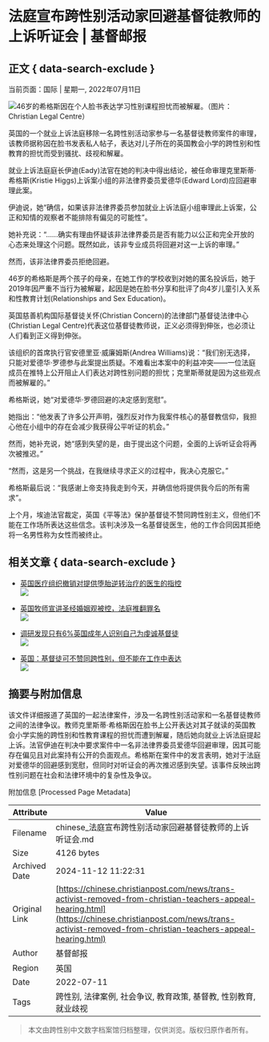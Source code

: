 # 法庭宣布跨性别活动家回避基督徒教师的上诉听证会 | 基督邮报

## 正文 { data-search-exclude }


当前页面：国际 | 星期一, 2022年07月11日

![46岁的希格斯因在个人脸书表达学习性别课程担忧而被解雇。（图片：Christian Legal Centre）](https://cdn-chinese.christianpost.com/files/cache/image/1/54/15458_w_935_529.png)

英国的一个就业上诉法庭移除一名跨性别活动家参与一名基督徒教师案件的审理，该教师据称因在脸书发表私人帖子，表达对儿子所在的英国教会小学的跨性别和性教育的担忧而受到骚扰、歧视和解雇。

就业上诉法庭庭长伊迪(Eady)法官在她的判决中得出结论，被任命审理克里斯蒂·希格斯(Kristie Higgs)上诉案小组的非法律界委员爱德华(Edward Lord)应回避审理此案。

伊迪说，她“确信，如果该非法律界委员参加就业上诉法庭小组审理此上诉案，公正和知情的观察者不能排除有偏见的可能性”。

她补充说：“......确实有理由怀疑该非法律界委员是否有能力以公正和完全开放的心态来处理这个问题。既然如此，该非专业成员将回避对这一上诉的审理。”

然而，该非法律界委员拒绝回避。

46岁的希格斯是两个孩子的母亲，在她工作的学校收到对她的匿名投诉后，她于2019年因严重不当行为被解雇，起因是她在脸书分享和批评了向4岁儿童引入关系和性教育计划(Relationships and Sex Education)。

英国慈善机构国际基督徒关怀(Christian Concern)的法律部门基督徒法律中心(Christian Legal Centre)代表这位基督徒教师说，正义必须得到伸张，也必须让人们看到正义得到伸张。

该组织的首席执行官安德里亚·威廉姆斯(Andrea Williams)说：“我们别无选择，只能对爱德华·罗德参与此案提出质疑。不难看出本案中的利益冲突——一位法庭成员在推特上公开阻止人们表达对跨性别问题的担忧；克里斯蒂就是因为这些观点而被解雇的。”

希格斯说，她“对爱德华·罗德回避的决定感到宽慰”。

她指出：“他发表了许多公开声明，强烈反对作为我案件核心的基督教信仰，我担心他在小组中的存在会减少我获得公平听证的机会。”

然而，她补充说，她“感到失望的是，由于提出这个问题，全面的上诉听证会将再次被推迟。”

“然而，这是另一个挑战，在我继续寻求正义的过程中，我决心克服它。”

希格斯最后说：“我感谢上帝支持我走到今天，并确信他将提供我今后的所有需求”。

上个月，埃迪法官裁定，英国《平等法》保护基督徒不赞同跨性别主义，但他们不能在工作场所表达这些信念。该判决涉及一名基督徒医生，他的工作合同因其拒绝将一名男性称为女性而被终止。

## 相关文章 { data-search-exclude }

- [英国医疗组织撤销对提供堕胎逆转治疗的医生的指控](https://chinese.christianpost.com/news/uk-general-medical-council-drops-case-against-doctor-who-uses-abortion-pill-reversals.html)  
  ![](https://cdn-chinese.christianpost.com/files/cache/thumbnail/2/68/26825_a_85_85.jpg)

- [英国牧师宣讲圣经婚姻观被控，法庭推翻罪名](https://chinese.christianpost.com/news/street-preacher-cleared-of-hate-speech-for-preaching-from-bible.html)  
  ![](https://cdn-chinese.christianpost.com/files/cache/thumbnail/2/68/26883_a_85_85.jpg)

- [调研发现只有6%英国成年人识别自己为虔诚基督徒](https://chinese.christianpost.com/news/talking-jesus-survey-finds-only-6-percent-of-brits-identify-as-practicing-christians.html)  
  ![](https://cdn-chinese.christianpost.com/files/cache/thumbnail/2/69/26909_a_85_85.jpg)

- [英国：基督徒可不赞同跨性别，但不能在工作中表达](https://chinese.christianpost.com/news/christians-do-not-have-to-affirm-transgenderism-but-cannot-say-that-at-work-tribunal-appeal.html)  
  ![](https://cdn-chinese.christianpost.com/files/cache/thumbnail/2/69/26996_a_85_85.jpg)

## 摘要与附加信息

<!-- tcd_abstract -->
该文件详细报道了英国的一起法律案件，涉及一名跨性别活动家和一名基督徒教师之间的法律争议。教师克里斯蒂·希格斯因在脸书上公开表达对其子就读的英国教会小学实施的跨性别和性教育课程的担忧而遭到解雇，随后她向就业上诉法庭提起上诉。法官伊迪在判决中要求案件中一名非法律界委员爱德华回避审理，因其可能存在偏见且对此案持有公开的负面观点。希格斯在案件中的发言表明，她对于法庭对爱德华的回避感到宽慰，但同时对听证会的再次推迟感到失望。该事件反映出跨性别问题在社会和法律环境中的复杂性及争议。
<!-- tcd_abstract_end -->

附加信息 [Processed Page Metadata]

| Attribute       | Value                                  |
|-----------------|----------------------------------------|
| Filename        | chinese_法庭宣布跨性别活动家回避基督徒教师的上诉听证会.md                             |
| Size            | 4126 bytes                           |
| Archived Date   | 2024-11-12 11:22:31                             |
| Original Link   | [https://chinese.christianpost.com/news/trans-activist-removed-from-christian-teachers-appeal-hearing.html](https://chinese.christianpost.com/news/trans-activist-removed-from-christian-teachers-appeal-hearing.html)                       |
| Author          | 基督邮报                               |
| Region          | 英国                               |
| Date            | 2022-07-11                                 |
| Tags            | 跨性别, 法律案例, 社会争议, 教育政策, 基督教, 性别教育, 就业歧视                                 |
>
> 本文由跨性别中文数字档案馆归档整理，仅供浏览。版权归原作者所有。
>